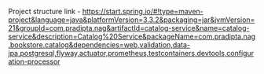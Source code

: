 Project structure link - https://start.spring.io/#!type=maven-project&language=java&platformVersion=3.3.2&packaging=jar&jvmVersion=21&groupId=com.pradipta.nag&artifactId=catalog-service&name=catalog-service&description=Catalog%20Service&packageName=com.pradipta.nag.bookstore.catalog&dependencies=web,validation,data-jpa,postgresql,flyway,actuator,prometheus,testcontainers,devtools,configuration-processor
